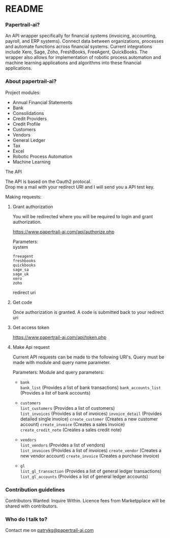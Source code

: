 # README #

### Papertrail-ai? ###

An API wrapper specifically for financial systems (invoicing, accounting, payroll, and ERP systems). Connect data between organizations, processes and automate functions across financial systems. Current integrations include Xero, Sage, Zoho, FreshBooks, FreeAgent, QuickBooks. The wrapper also allows for implementation of robotic process automation and machine learning applications and algorithms into these financial applications.

### About papertrail-ai? ###

Project modules: 

- Annual Financial Statements
- Bank
- Consolidations
- Credit Providers
- Credit Profile
- Customers
- Vendors 
- General Ledger
- Tax
- Excel
- Robotic Process Automation
- Machine Learning

The API 

The API is based on the Oauth2 protocal.    
Drop me a mail with your redirect URI and I will send you a API test key.  
    
Making requests:

1) Grant authorization

    You will be redirected where you will be required to login and grant authorization. 

    https://www.papertrail-ai.com/api/authorize.php

    Parameters:  
	system
    ```
    freeagent  
    freshbooks  
    quickbooks  
    sage_sa  
    sage_uk  
    xero  
	zoho
	```
	redirect uri 

2) Get code

	Once authorization is granted. A code is submitted back to your redirect uri

3) Get access token 

	https://www.papertrail-ai.com/api/token.php

4) Make Api request

	Current API requests can be made to the following URI's. Query must be made with module and query name parameter. 

	Parameters:
	Module and query parameters:
	- `bank`  
		`bank_list`				(Provides a list of bank transactions)
	    `bank_accounts_list`	(Provides a list of bank accounts)

	- `customers`  
		`list_customers`		(Provides a list of customers)  
		`list_invoices`			(Provides a list of invoices) 
		`invoice_detail`		(Provides detailed single invoice)
		`create_customer`		(Creates a new customer account)
		`create_invoice`		(Creates a sales invoice)
		`create_credit_note`	(Creates a sales credit note)

	- `vendors`   
		`list_vendors`			(Provides a list of vendors)  
		`list_invoices`			(Provides a list of invoices)
		`create_vendor`			(Creates a new vendor account)
		`create_invoice`		(Creates a purchase invoice)	

	- `gl`  
		`list_gl_transaction`	(Provides a list of general ledger transactions)   
		`list_gl_accounts`		(Provides a list of general ledger accounts)

### Contribution guidelines ###

Contributors Wanted: Inquire Within. Licence fees from Marketpplace will be shared with contributors.

### Who do I talk to? ###

Contact me on patrykg@papertrail-ai.com